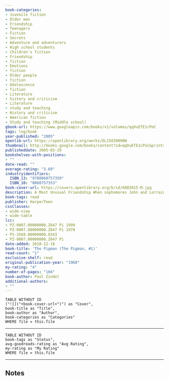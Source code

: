 ```yaml
---
book-categories:
- Juvenile fiction
- Older men
- Friendship
- Teenagers
- Fiction
- Secrets
- Adventure and adventurers
- High school students
- Children's fiction
- Friendship
- fiction
- Emotions
- fiction
- Older people
- fiction
- Adolescence
- fiction
- Literature
- history and criticism
- Literature
- study and teaching
- History and criticism
- American fiction
- Study and teaching (Middle school)
gbook-url: https://www.googleapis.com/books/v1/volumes/qqXuEfE1cPoC
tags: log/book
year-published: "2005"
openlib-url: https://openlibrary.org/works/OL15839090W
thumbnail: http://books.google.com/books/content?id=qqXuEfE1cPoC&printsec=frontcover&img=1&zoom=1&edge=curl&source=gbs_api
publisheddate: 2005-03-29
bookshelves-with-positions:
- ""
date-read: ""
average-rating: "3.60"
industryidentifiers:
  ISBN_13: "9780060757359"
  ISBN_10: "0060757353"
book-cover-url: https://covers.openlibrary.org/b/id/6802615-M.jpg
description: A Most Unusual Friendship When sophomores John and Lorraine played a practical joke a few months ago on a stranger named Angelo Pignati, they had no idea what they were starting. Virtually overnight, almost against their will, the two befriended the lonely old man; it wasn't long before they were more comfortable in his house than their own. But now Mr. Pignati is dead. And for John and Lorraine, the only way to find peace is to write down their friend's story -- the story of the Pigman.
book-tags: read
publisher: HarperTeen
cssClasses:
- wide-view
- wide-table
lcc:
- PZ-0007.00000000.Z647 Pi 1999
- PZ-0007.00000000.Z647 Pi 1978
- PS-3568.00000000.O243
- PZ-0007.00000000.Z647 Pi
date-added: 2010-12-18
book-title: 'The Pigman (The Pigman, #1)'
read-count: "1"
exclusive-shelf: read
original-publication-year: "1968"
my-rating: "4"
number-of-pages: "166"
book-author: Paul Zindel
additional-authors:
- ""
---
```


```dataview
TABLE WITHOUT ID
("![]("+book-cover-url+")") as "Cover",
book-title as "Title",
book-author as "Author",
book-categories as "Categories"
WHERE file = this.file
```
---
```dataview
TABLE WITHOUT ID
book-tags as "Status",
avg-goodreads-rating as "Avg Rating",
my-rating as "My Rating"
WHERE file = this.file
```
---
## Notes


